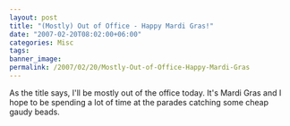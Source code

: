 ```yaml
---
layout: post
title: "(Mostly) Out of Office - Happy Mardi Gras!"
date: "2007-02-20T08:02:00+06:00"
categories: Misc 
tags: 
banner_image: 
permalink: /2007/02/20/Mostly-Out-of-Office-Happy-Mardi-Gras
---
```


As the title says, I'll be mostly out of the office today. It's Mardi Gras and I hope to be spending a lot of time at the parades catching some cheap gaudy beads.